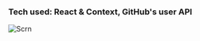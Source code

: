 ### Tech used: React & Context, GitHub's user API
![Scrn](https://user-images.githubusercontent.com/42055200/64971489-72993e00-d8b0-11e9-9e3e-46c7f20d0c87.png)
